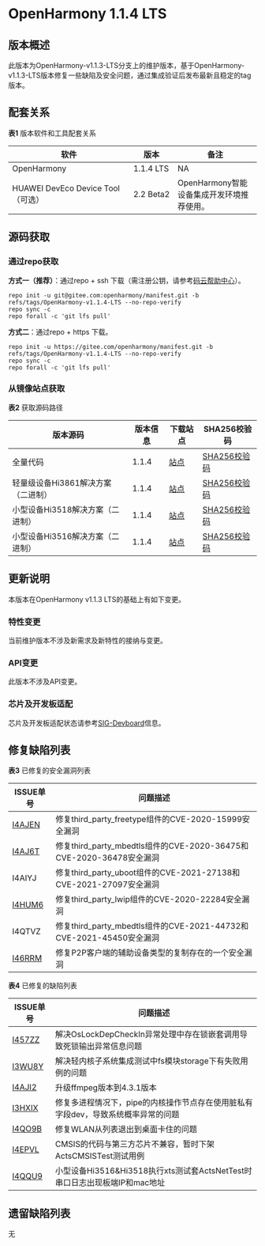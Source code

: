# OpenHarmony 1.1.4 LTS

## 版本概述

此版本为OpenHarmony-v1.1.3-LTS分支上的维护版本，基于OpenHarmony-v1.1.3-LTS版本修复一些缺陷及安全问题，通过集成验证后发布最新且稳定的tag版本。


## 配套关系

**表1** 版本软件和工具配套关系

| 软件 | 版本 | 备注 |
| -------- | -------- | -------- |
| OpenHarmony | 1.1.4&nbsp;LTS | NA |
| HUAWEI&nbsp;DevEco&nbsp;Device&nbsp;Tool（可选） | 2.2&nbsp;Beta2 | OpenHarmony智能设备集成开发环境推荐使用。 |


## 源码获取


### 通过repo获取

**方式一（推荐）**：通过repo + ssh 下载（需注册公钥，请参考[码云帮助中心](https://gitee.com/help/articles/4191)）。

```
repo init -u git@gitee.com:openharmony/manifest.git -b refs/tags/OpenHarmony-v1.1.4-LTS --no-repo-verify
repo sync -c
repo forall -c 'git lfs pull'
```

**方式二**：通过repo + https 下载。

```
repo init -u https://gitee.com/openharmony/manifest.git -b refs/tags/OpenHarmony-v1.1.4-LTS --no-repo-verify
repo sync -c
repo forall -c 'git lfs pull'
```


### 从镜像站点获取

**表2** 获取源码路径

| 版本源码 | 版本信息 | 下载站点 | SHA256校验码 |
| -------- | -------- | -------- | -------- |
| 全量代码 | 1.1.4 | [站点](https://repo.huaweicloud.com/harmonyos/os/1.1.4/code-v1.1.4-LTS.tar.gz) | [SHA256校验码](https://repo.huaweicloud.com/harmonyos/os/1.1.4/code-v1.1.4-LTS.tar.gz.sha256) |
| 轻量级设备Hi3861解决方案（二进制） | 1.1.4 | [站点](https://repo.huaweicloud.com/harmonyos/os/1.1.4/wifiiot-1.1.4.tar.gz) | [SHA256校验码](https://repo.huaweicloud.com/harmonyos/os/1.1.4/wifiiot-1.1.4.tar.gz.sha256) |
| 小型设备Hi3518解决方案（二进制） | 1.1.4 | [站点](https://repo.huaweicloud.com/harmonyos/os/1.1.4/ipcamera_hi3518ev300-1.1.4.tar.gz) | [SHA256校验码](https://repo.huaweicloud.com/harmonyos/os/1.1.4/ipcamera_hi3518ev300-1.1.4.tar.gz.sha256) |
| 小型设备Hi3516解决方案（二进制） | 1.1.4 | [站点](https://repo.huaweicloud.com/harmonyos/os/1.1.4/ipcamera_hi3516dv300-1.1.4.tar.gz) | [SHA256校验码](https://repo.huaweicloud.com/harmonyos/os/1.1.4/ipcamera_hi3516dv300-1.1.4.tar.gz.sha256) |


## 更新说明

本版本在OpenHarmony v1.1.3 LTS的基础上有如下变更。


### 特性变更

当前维护版本不涉及新需求及新特性的接纳与变更。


### API变更

此版本不涉及API变更。


### 芯片及开发板适配

芯片及开发板适配状态请参考[SIG-Devboard](https://gitee.com/openharmony/community/blob/master/sig/sig-devboard/sig_devboard_cn.md)信息。


## 修复缺陷列表

**表3** 已修复的安全漏洞列表

| ISSUE单号 | 问题描述 |
| -------- | -------- |
| [I4AJEN](https://gitee.com/openharmony/third_party_freetype/issues/I4AJEN) | 修复third_party_freetype组件的CVE-2020-15999安全漏洞 |
| [I4AJ6T](https://gitee.com/openharmony/third_party_mbedtls/issues/I4AJ6T) | 修复third_party_mbedtls组件的CVE-2020-36475和CVE-2020-36478安全漏洞 |
| I4AIYJ | 修复third_party_uboot组件的CVE-2021-27138和CVE-2021-27097安全漏洞 |
| [I4HUM6](https://gitee.com/openharmony/third_party_lwip/issues/I4HUM6?from=project-issue) | 修复third_party_lwip组件的CVE-2020-22284安全漏洞 |
| I4QTVZ | 修复third_party_mbedtls组件的CVE-2021-44732和CVE-2021-45450安全漏洞 |
| [I46RRM](https://gitee.com/openharmony/third_party_wpa_supplicant/issues/I46RRM?from=project-issue) | 修复P2P客户端的辅助设备类型的复制存在的一个安全漏洞 |

**表4** 已修复的缺陷列表

| ISSUE单号 | 问题描述 |
| -------- | -------- |
| [I457ZZ](https://gitee.com/openharmony/kernel_liteos_a/issues/I457ZZ) | 解决OsLockDepCheckIn异常处理中存在锁嵌套调用导致死锁输出异常信息问题 |
| [I3WU8Y](https://gitee.com/openharmony/kernel_liteos_a/issues/I3WU8Y) | 解决轻内核子系统集成测试中fs模块storage下有失败用例的问题 |
| [I4AJI2](https://gitee.com/openharmony/device_hisilicon_third_party_ffmpeg/issues/I4AJI2) | 升级ffmpeg版本到4.3.1版本 |
| [I3HXIX](https://gitee.com/openharmony/third_party_NuttX/issues/I3HXIX?from=project-issue) | 修复多进程情况下，pipe的内核操作节点存在使用脏私有字段dev，导致系统概率异常的问题 |
| [I4QO9B](https://gitee.com/openharmony/communication_wifi_lite/issues/I4QO9B?from=project-issue) | 修复WLAN从列表退出到桌面卡住的问题 |
| [I4EPVL](https://gitee.com/openharmony/xts_acts/issues/I4EPVL?from=project-issue) | CMSIS的代码与第三方芯片不兼容，暂时下架ActsCMSISTest测试用例 |
| [I4QQU9](https://gitee.com/openharmony/xts_acts/issues/I4QQU9) | 小型设备Hi3516&amp;Hi3518执行xts测试套ActsNetTest时串口日志出现板端IP和mac地址 |


## 遗留缺陷列表

无
